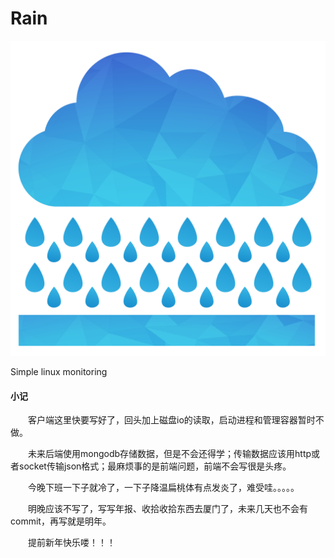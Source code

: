 # Rain

![logo](./logo.jpg)

Simple linux monitoring



#### 小记

&emsp;&emsp;客户端这里快要写好了，回头加上磁盘io的读取，启动进程和管理容器暂时不做。

&emsp;&emsp;未来后端使用mongodb存储数据，但是不会还得学；传输数据应该用http或者socket传输json格式；最麻烦事的是前端问题，前端不会写很是头疼。

&emsp;&emsp;今晚下班一下子就冷了，一下子降温扁桃体有点发炎了，难受哇。。。。。

&emsp;&emsp;明晚应该不写了，写写年报、收拾收拾东西去厦门了，未来几天也不会有commit，再写就是明年。

&emsp;&emsp;提前新年快乐喽！！！